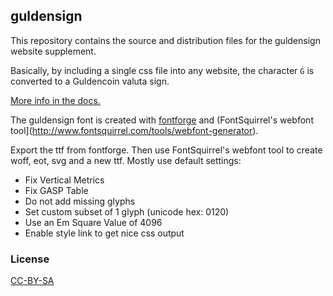 
## guldensign

This repository contains the source and distribution files for the guldensign website supplement.

Basically, by including a single css file into any website, the character `Ġ` is converted to a Guldencoin valuta sign.

[More info in the docs.](https://docs.guldencoin.com/guldensign)

The guldensign font is created with [fontforge](http://fontforge.org/) and (FontSquirrel's webfont tool](http://www.fontsquirrel.com/tools/webfont-generator).

Export the ttf from fontforge. Then use FontSquirrel's webfont tool to create woff, eot, svg and a new ttf.
Mostly use default settings:

 - Fix Vertical Metrics
 - Fix GASP Table
 - Do not add missing glyphs
 - Set custom subset of 1 glyph (unicode hex: 0120)
 - Use an Em Square Value of 4096
 - Enable style link to get nice css output

### License
[CC-BY-SA](http://creativecommons.org/licenses/by-sa/4.0/)